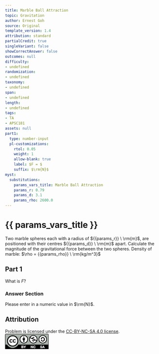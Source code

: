 ```yaml
---
title: Marble Ball Attraction
topic: Gravitation
author: Ernest Goh
source: Original
template_version: 1.4
attribution: standard
partialCredit: true
singleVariant: false
showCorrectAnswer: false
outcomes: null
difficulty:
- undefined
randomization:
- undefined
taxonomy:
- undefined
span:
- undefined
length:
- undefined
tags:
- TA
- APSC181
assets: null
part1:
  type: number-input
  pl-customizations:
    rtol: 0.05
    weight: 1
    allow-blank: true
    label: $F = $
    suffix: $\rm{N}$
myst:
  substitutions:
    params_vars_title: Marble Ball Attraction
    params_r: 0.79
    params_d: 3.1
    params_rho: 2600.0
---
```

# {{ params_vars_title }}
Two marble spheres each with a radius of ${{params_r}} \ \rm{m}$, are positioned with their centres ${{params_d}} \ \rm{m}$ apart.
Calculate the magnitude of the gravitational force between the two spheres.
Density of marble: $\rho = {{params_rho}} \ \rm{kg/m^3}$

## Part 1

What is $F$?

### Answer Section

Please enter in a numeric value in $\rm{N}$.

## Attribution

Problem is licensed under the [CC-BY-NC-SA 4.0 license](https://creativecommons.org/licenses/by-nc-sa/4.0/).<br> ![The Creative Commons 4.0 license requiring attribution-BY, non-commercial-NC, and share-alike-SA license.](https://raw.githubusercontent.com/firasm/bits/master/by-nc-sa.png)